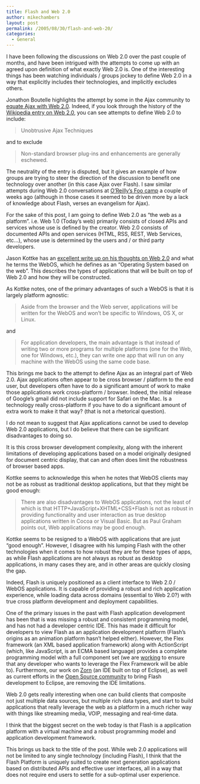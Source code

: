 ```yaml
---
title: Flash and Web 2.0
author: mikechambers
layout: post
permalink: /2005/08/30/flash-and-web-20/
categories:
  - General
---
```



I have been following the discussions on Web 2.0 over the past couple of months, and have been intrigued with the attempts to come up with an agreed upon definition of what exactly Web 2.0 is. One of the interesting things has been watching individuals / groups jockey to define Web 2.0 in a way that explicitly includes their technologies, and implicitly excludes others.  
<!--more-->

  
Jonathon Boutelle highlights the attempt by some in the Ajax community to [equate Ajax with Web 2.0][1]. Indeed, if you look through the history of the [Wikipedia entry on Web 2.0][2], you can see attempts to define Web 2.0 to include:

> Unobtrusive Ajax Techniques

and to exclude

> Non-standard browser plug-ins and enhancements are generally eschewed.

The neutrality of the entry is disputed, but it gives an example of how groups are trying to steer the direction of the discussion to benefit one technology over another (in this case Ajax over Flash). I saw similar attempts during Web 2.0 conversations at [O&#8217;Reilly&#8217;s Foo camp][3] a couple of weeks ago (although in those cases it seemed to be driven more by a lack of knowledge about Flash, verses an evangelism for Ajax).

For the sake of this post, I am going to define Web 2.0 as &#8220;the web as a platform&#8221;. i.e. Web 1.0 (Today&#8217;s web) primarily consists of closed APIs and services whose use is defined by the creator. Web 2.0 consists of documented APIs and open services (HTML, RSS, REST, Web Services, etc&#8230;), whose use is determined by the users and / or third party developers.

Jason Kottke has an [excellent write up on his thoughts on Web 2.0][4] and what he terms the WebOS, which he defines as an &#8220;Operating System based on the web&#8221;. This describes the types of applications that will be built on top of Web 2.0 and how they will be constructed.

As Kottke notes, one of the primary advantages of such a WebOS is that it is largely platform agnostic:

> Aside from the browser and the Web server, applications will be written for the WebOS and won&#8217;t be specific to Windows, OS X, or Linux.

and

> For application developers, the main advantage is that instead of writing two or more programs for multiple platforms (one for the Web, one for Windows, etc.), they can write one app that will run on any machine with the WebOS using the same code base.

This brings me back to the attempt to define Ajax as an integral part of Web 2.0. Ajax applications often appear to be cross browser / platform to the end user, but developers often have to do a significant amount of work to make those applications work cross-platform / browser. Indeed, the initial release of Google&#8217;s gmail did not include support for Safari on the Mac. Is a technology really cross-platform if you have to do a significant amount of extra work to make it that way? (that is not a rhetorical question).

I do not mean to suggest that Ajax applications cannot be used to develop Web 2.0 applications, but I do believe that there can be significant disadvantages to doing so.

It is this cross browser development complexity, along with the inherent limitations of developing applications based on a model originally designed for document centric display, that can and often does limit the robustness of browser based apps.

Kottke seems to acknowledge this when he notes that WebOS clients may not be as robust as traditional desktop applications, but that they might be good enough:

> There are also disadvantages to WebOS applications, not the least of which is that HTTP+JavaScript+XHTML+CSS+Flash is not as robust in providing functionality and user interaction as true desktop applications written in Cocoa or Visual Basic. But as Paul Graham points out, Web applications may be good enough.

Kottke seems to be resigned to a WebOS with applications that are just &#8220;good enough&#8221;. However, I disagree with his lumping Flash with the other technologies when it comes to how robust they are for these types of apps, as while Flash applications are not always as robust as desktop applications, in many cases they are, and in other areas are quickly closing the gap.

Indeed, Flash is uniquely positioned as a client interface to Web 2.0 / WebOS applications. It is capable of providing a robust and rich application experience, while loading data across domains (essential to Web 2.0?) with true cross platform development and deployment capabilities.

One of the primary issues in the past with Flash application development has been that is was missing a robust and consistent programming model, and has not had a developer centric IDE. This has made it difficult for developers to view Flash as an application development platform (Flash&#8217;s origins as an animation platform hasn&#8217;t helped either). However, the Flex framework (an XML based application framework) along with ActionScript (which, like JavaScript, is an ECMA based language) provides a complete programming model with a full component set (we are [working][5] to ensure that any developer who wants to leverage the Flex Framework will be able to). Furthermore, our work on [Zorn][6] (an IDE built on top of Eclipse), as well as current efforts in the [Open Source community][7] to bring Flash development to Eclipse, are removing the IDE limitations.

Web 2.0 gets really interesting when one can build clients that composite not just multiple data sources, but multiple rich data types, and start to build applications that really leverage the web as a platform in a much richer way with things like streaming media, VOIP, messaging and real-time data.

I think that the biggest secret on the web today is that Flash is a application platform with a virtual machine and a robust programming model and application development framework.

This brings us back to the title of the post. While web 2.0 applications will not be limited to any single technology (including Flash), I think that the Flash Platform is uniquely suited to create next generation applications based on distributed APIs and effective user interfaces, all in a way that does not require end users to settle for a sub-optimal user experience.

 [1]: http://www.jonathanboutelle.com/mt/archives/2005/07/Ajax_web_20.html
 [2]: http://en.wikipedia.org/w/index.php?title=Web_2.0&oldid=19071980
 [3]: http://wiki.oreillynet.com/foocamp05/index.cgi
 [4]: LINK:http://www.kottke.org/05/08/googleos-webos
 [5]: http://weblogs.macromedia.com/mesh/archives/2005/08/will_zorn_requi.cfm
 [6]: http://www.macromedia.com/software/flex/zorn/
 [7]: http://www.osflash.org